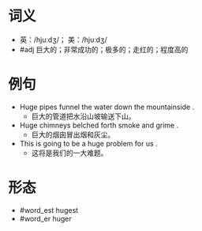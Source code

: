 # 词义
- 英：/hjuːdʒ/； 美：/hjuːdʒ/
- #adj 巨大的；非常成功的；极多的；走红的；程度高的
# 例句
- Huge pipes funnel the water down the mountainside .
	- 巨大的管道把水沿山坡输送下山。
- Huge chimneys belched forth smoke and grime .
	- 巨大的烟囱冒出烟和灰尘。
- This is going to be a huge problem for us .
	- 这将是我们的一大难题。
# 形态
- #word_est hugest
- #word_er huger
